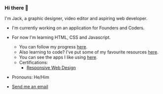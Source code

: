### Hi there 👋 

<!--
**jones58/jones58** is a ✨ _special_ ✨ repository because its `README.md` (this file) appears on your GitHub profile.

Here are some ideas to get you started:

- 🔭 I’m currently working on ...
- 🌱 I’m currently learning ...
- 👯 I’m looking to collaborate on ...
- 🤔 I’m looking for help with ...
- 💬 Ask me about ...

- 😄 Pronouns: ...
- ⚡ Fun fact: ...
-->

I'm Jack, a graphic designer, video editor and aspiring web developer. 
- I'm currently working on an application for Founders and Coders.
- For now I'm learning HTML, CSS and Javascript. 
  - You can follow my progress [here](https://github.com/jones58/My-Coding-Progress/blob/main/Coding%20journey%20so%20far.md). 
  - Also learning to code? I've put some of my favourite resources [here](https://github.com/jones58/Learning-Resources). 
  - You can see the apps I like using [here](https://github.com/jones58/My-Setup/blob/main/Mac%20apps.md).
  - Certifications:
    - [Responsive Web Design](https://www.freecodecamp.org/certification/jones58/responsive-web-design)
- Pronouns: He/Him



- <a href="mailto:jcode689@gmail.com"> Send me an email</a>
